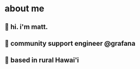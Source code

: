 # about me

## 👋 hi. i'm matt. 

## 💾 community support engineer @grafana

## 🌋 based in rural Hawai'i 
